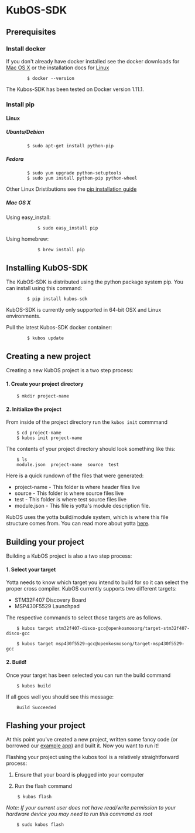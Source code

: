 # KubOS-SDK

## Prerequisites

### Install docker 

If you don't already have docker installed see the docker downloads for [Mac OS X](https://www.docker.com/products/docker-toolbox) or the installation docs for [Linux](https://docs.docker.com/engine/installation/)

            $ docker --version

The Kubos-SDK has been tested on Docker version 1.11.1.

### Install pip

#### Linux
##### Ubuntu/Debian
            
            $ sudo apt-get install python-pip
            
##### Fedora
    
            $ sudo yum upgrade python-setuptools
            $ sudo yum install python-pip python-wheel


Other Linux Dristibutions see the  [pip installation guide](http://python-packaging-user-guide.readthedocs.io/en/latest/install_requirements_linux/)

##### Mac OS X 

Using easy_install:

                $ sudo easy_install pip

Using homebrew:  

                $ brew install pip
                            

## Installing KubOS-SDK

The KubOS-SDK is distributed using the python package system pip. You can install using this command:

            $ pip install kubos-sdk

KubOS-SDK is currently only supported in 64-bit OSX and Linux environments.

Pull the latest Kubos-SDK docker container:
            
            $ kubos update

## Creating a new project

Creating a new KubOS project is a two step process:

#### 1. Create your project directory

        $ mkdir project-name

#### 2. Initialize the project

From inside of the project directory run the `kubos init` commmand

        $ cd project-name
        $ kubos init project-name


The contents of your project directory should look something like this:

        $ ls
        module.json  project-name  source  test

Here is a quick rundown of the files that were generated:

 * project-name - This folder is where header files live
 * source - This folder is where source files live
 * test - This folder is where test source files live
 * module.json - This file is yotta's module description file.

KubOS uses the yotta build/module system, which is where this file structure comes from. You can read more about yotta [here](http://yottadocs.mbed.com/).


## Building your project

Building a KubOS project is also a two step process:

#### 1. Select your target

Yotta needs to know which target you intend to build for so it can select the proper cross compiler. KubOS currently supports two different targets:

 * STM32F407 Discovery Board
 * MSP430F5529 Launchpad

The respective commands to select those targets are as follows.

        $ kubos target stm32f407-disco-gcc@openkosmosorg/target-stm32f407-disco-gcc

        $ kubos target msp430f5529-gcc@openkosmosorg/target-msp430f5529-gcc

#### 2. Build!

Once your target has been selected you can run the build command

        $ kubos build

If all goes well you should see this message:

        Build Succeeded


## Flashing your project

At this point you've created a new project, written some fancy code (or borrowed our [example app](https://github.com/openkosmosorg/kubos-rt-example)) and built it. Now you want to run it!

Flashing your project using the kubos tool is a relatively straightforward process:

1. Ensure that your board is plugged into your computer

2. Run the flash command

        $ kubos flash

*Note: If your current user does not have read/write permission to your hardware device you may need to run this command as root*

        $ sudo kubos flash

